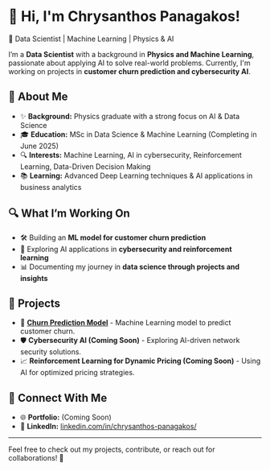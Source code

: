 <!--
**chpanagakos/chpanagakos** is a ✨ _special_ ✨ repository because its `README.md` (this file) appears on your GitHub profile.

Here are some ideas to get you started:

- 🔭 I’m currently working on ...
- 🌱 I’m currently learning ...
- 👯 I’m looking to collaborate on ...
- 🤔 I’m looking for help with ...
- 💬 Ask me about ...
- 📫 How to reach me: ...
- 😄 Pronouns: ...
- ⚡ Fun fact: ...
-->
# 👋 Hi, I'm Chrysanthos Panagakos!

🚀 Data Scientist | Machine Learning | Physics & AI  

I’m a **Data Scientist** with a background in **Physics and Machine Learning**, passionate about applying AI to solve real-world problems. Currently, I'm working on projects in **customer churn prediction and cybersecurity AI**.

## 🔗 About Me
- ✨ **Background:** Physics graduate with a strong focus on AI & Data Science
- 🎓 **Education:** MSc in Data Science & Machine Learning (Completing in June 2025)
- 🔍 **Interests:** Machine Learning, AI in cybersecurity, Reinforcement Learning, Data-Driven Decision Making
- 📚 **Learning:** Advanced Deep Learning techniques & AI applications in business analytics

## 🔍 What I’m Working On
- 🛠️ Building an **ML model for customer churn prediction**
- 🔎 Exploring AI applications in **cybersecurity and reinforcement learning**
- 📊 Documenting my journey in **data science through projects and insights**

## 💼 Projects
- 📝 **[Churn Prediction Model](https://github.com/chpanagakos/churn-prediction)** - Machine Learning model to predict customer churn.
- 🛡️ **Cybersecurity AI (Coming Soon)** - Exploring AI-driven network security solutions.
- 📈 **Reinforcement Learning for Dynamic Pricing (Coming Soon)** - Using AI for optimized pricing strategies.

## 💌 Connect With Me
- 🌐 **Portfolio:** (Coming Soon)
- 💼 **LinkedIn:** [linkedin.com/in/chrysanthos-panagakos/](#)
---

Feel free to check out my projects, contribute, or reach out for collaborations! 🌟

